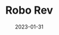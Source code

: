 ---
title: "Robo Rev"
description: "Train your own robotic dog companion with voice recognition and object detection abilities."
date: 2023-01-31
redirect: "https://devpost.com/software/robo-rev"
img: "assets/img/roborev.jpg"
---